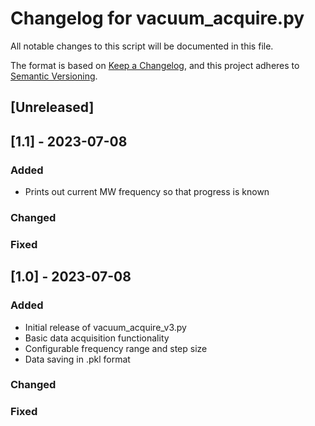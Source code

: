 # Changelog for vacuum_acquire.py

All notable changes to this script will be documented in this file.

The format is based on [Keep a Changelog](https://keepachangelog.com/en/1.0.0/),
and this project adheres to [Semantic Versioning](https://semver.org/spec/v2.0.0.html).

## [Unreleased]

## [1.1] - 2023-07-08
### Added
- Prints out current MW frequency so that progress is known

### Changed

### Fixed

## [1.0] - 2023-07-08
### Added
- Initial release of vacuum_acquire_v3.py
- Basic data acquisition functionality
- Configurable frequency range and step size
- Data saving in .pkl format

### Changed

### Fixed